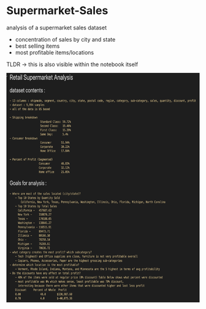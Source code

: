 # Supermarket-Sales
analysis of a supermarket sales dataset 
- concentration of sales by city and state
- best selling items
- most profitable items/locations

TLDR -> this is also visible within the notebook itself

 <img src="https://github.com/bcook26/Supermarket-Sales/blob/main/TLDR.png" width="600" height="600">
